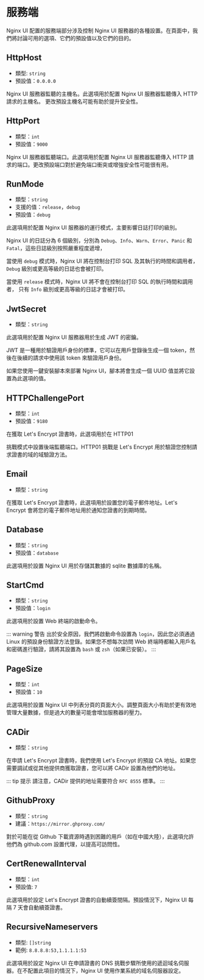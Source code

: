 # 服務端

Nginx UI 配置的服務端部分涉及控制 Nginx UI 服務器的各種設置。在頁面中，我們將討論可用的選項、它們的預設值以及它們的目的。

## HttpHost
- 類型: `string`
- 預設值：`0.0.0.0`

Nginx UI 服務器監聽的主機名。此選項用於配置 Nginx UI 服務器監聽傳入 HTTP 請求的主機名。 更改預設主機名可能有助於提升安全性。

## HttpPort

- 類型：`int`
- 預設值：`9000`

Nginx UI 服務器監聽端口。此選項用於配置 Nginx UI 服務器監聽傳入 HTTP 請求的端口。更改預設端口對於避免端口衝突或增強安全性可能很有用。

## RunMode

- 類型：`string`
- 支援的值：`release`，`debug`
- 預設值：`debug`

此選項用於配置 Nginx UI 服務器的運行模式，主要影響日誌打印的級別。

Nginx UI 的日誌分為 6 個級別，分別為 `Debug`、`Info`、`Warn`、`Error`、`Panic` 和 `Fatal`，這些日誌級別按照嚴重程度遞增，

當使用 `debug` 模式時，Nginx UI 將在控制台打印 SQL 及其執行的時間和調用者，`Debug` 級別或更高等級的日誌也會被打印。

當使用 `release` 模式時，Nginx UI 將不會在控制台打印 SQL 的執行時間和調用者， 只有 `Info` 級別或更高等級的日誌才會被打印。

## JwtSecret
- 類型：`string`

此選項用於配置 Nginx UI 服務器用於生成 JWT 的密鑰。

JWT 是一種用於驗證用戶身份的標準，它可以在用戶登錄後生成一個 token，然後在後續的請求中使用該 token 來驗證用戶身份。

如果您使用一鍵安裝腳本來部署 Nginx UI，腳本將會生成一個 UUID 值並將它設置為此選項的值。

## HTTPChallengePort

- 類型：`int`
- 預設值：`9180`

在獲取 Let's Encrypt 證書時，此選項用於在 HTTP01

挑戰模式中設置後端監聽端口。HTTP01 挑戰是 Let's Encrypt 用於驗證您控制請求證書的域的域驗證方法。

## Email
- 類型：`string`

在獲取 Let's Encrypt 證書時，此選項用於設置您的電子郵件地址。Let's Encrypt 會將您的電子郵件地址用於通知您證書的到期時間。

## Database

- 類型：`string`
- 預設值：`database`

此選項用於設置 Nginx UI 用於存儲其數據的 sqlite 數據庫的名稱。

## StartCmd

- 類型：`string`
- 預設值：`login`

此選項用於設置 Web 終端的啟動命令。

::: warning 警告
出於安全原因，我們將啟動命令設置為 `login`，因此您必須通過 Linux 的預設身份驗證方法登錄。如果您不想每次訪問 Web
終端時都輸入用戶名和密碼進行驗證，請將其設置為 `bash` 或 `zsh`（如果已安裝）。
:::

## PageSize

- 類型：`int`
- 預設值：`10`

此選項用於設置 Nginx UI 中列表分頁的頁面大小。調整頁面大小有助於更有效地管理大量數據，但是過大的數量可能會增加服務器的壓力。

## CADir

- 類型：`string`

在申請 Let's Encrypt 證書時，我們使用 Let's Encrypt 的預設 CA 地址。如果您需要調試或從其他提供商獲取證書，您可以將 CADir
設置為他們的地址。

::: tip 提示
請注意，CADir 提供的地址需要符合 `RFC 8555` 標準。
:::

## GithubProxy

- 類型：`string`
- 建議：`https://mirror.ghproxy.com/`

對於可能在從 Github 下載資源時遇到困難的用戶（如在中國大陸），此選項允許他們為 github.com 設置代理，以提高可訪問性。

## CertRenewalInterval

- 類型：`int`
- 預設值: `7`

此選項用於設定 Let's Encrypt 證書的自動續簽間隔。預設情況下，Nginx UI 每隔 7 天會自動續簽證書。

## RecursiveNameservers

- 類型: `[]string`
- 範例: `8.8.8.8:53,1.1.1.1:53`

此選項用於設定 Nginx UI 在申請證書的 DNS 挑戰步驟所使用的遞迴域名伺服器。在不配置此項目的情況下，Nginx UI 使用作業系統的域名伺服器設定。
